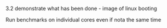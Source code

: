 3.2 demonstrate what has been done - image of linux booting

Run benchmarks on individual cores even if nota the same time
